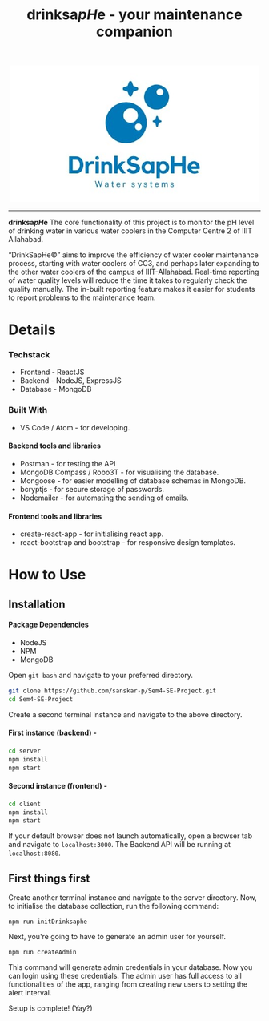 
 <h1 align="center">drinksa<em>pH</em>e - your maintenance companion</h1>
 <br>
 <p align="center"><img src="https://github.com/sanskar-p/Sem4-SE-Project/blob/main/client/public/drinksaphewide.jpeg?raw=true" alt="logo"></p>
 <hr>


**drinksa*pH*e** The core functionality of this project is to monitor the pH level of drinking water in various water coolers in the Computer Centre 2 of IIIT Allahabad.

“DrinkSapHe©” aims to improve the efficiency of water cooler maintenance process, starting with water coolers of CC3, and perhaps later expanding to the other water coolers of the campus of IIIT-Allahabad. Real-time reporting of water quality levels will reduce the time it takes to regularly check the quality manually. The in-built reporting feature makes it easier for students to report problems to the maintenance team.


 # Details

### Techstack
* Frontend - ReactJS
* Backend - NodeJS, ExpressJS
* Database - MongoDB

### Built With
* VS Code / Atom - for developing.
#### Backend tools and libraries
* Postman - for testing the API
* MongoDB Compass / Robo3T - for visualising the database.
* Mongoose - for easier modelling of database schemas in MongoDB.
* bcryptjs - for secure storage of passwords.
* Nodemailer - for automating the sending of emails.
#### Frontend tools and libraries
* create-react-app - for initialising react app.
* react-bootstrap and bootstrap - for responsive design templates.

# How to Use
## Installation

#### Package Dependencies

* NodeJS
* NPM
* MongoDB

Open `git bash` and navigate to your preferred directory.
<br>

```sh
git clone https://github.com/sanskar-p/Sem4-SE-Project.git
cd Sem4-SE-Project
```

Create a second terminal instance and navigate to the above directory.

#### First instance (backend) - 
```sh
cd server
npm install
npm start
```

#### Second instance (frontend) - 
```sh
cd client
npm install
npm start
```
If your default browser does not launch automatically, open a browser tab and navigate to `localhost:3000`. 
The Backend API will be running at `localhost:8080`.

## First things first
Create another terminal instance and navigate to the server directory.
Now, to initialise the database collection, run the following command:
```
npm run initDrinksaphe
```
Next, you're going to have to generate an admin user for yourself.
```
npm run createAdmin
```
This command will generate admin credentials in your database. Now you can login using these credentials.
The admin user has full access to all functionalities of the app, ranging from creating new users to setting the alert interval.

Setup is complete! (Yay?)

